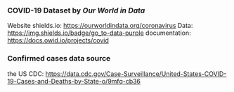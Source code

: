 ### COVID-19 Dataset by _Our World in Data_ 
Website shields.io: https://ourworldindata.org/coronavirus
Data: https://img.shields.io/badge/go_to-data-purple
documentation: https://docs.owid.io/projects/covid

### Confirmed cases data source
the US CDC: https://data.cdc.gov/Case-Surveillance/United-States-COVID-19-Cases-and-Deaths-by-State-o/9mfq-cb36
